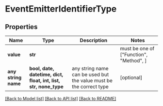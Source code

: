 # EventEmitterIdentifierType


## Properties
Name | Type | Description | Notes
------------ | ------------- | ------------- | -------------
**value** | **str** |  |  must be one of ["Function", "Method", ]
**any string name** | **bool, date, datetime, dict, float, int, list, str, none_type** | any string name can be used but the value must be the correct type | [optional]

[[Back to Model list]](../README.md#documentation-for-models) [[Back to API list]](../README.md#documentation-for-api-endpoints) [[Back to README]](../README.md)


